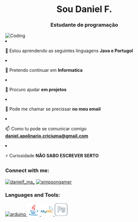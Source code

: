 <h1 align="center">Sou Daniel F.</h1>
<h3 align="center">Estudante de programação</h3>
<img aling="right" alt="Coding" width="400" src="![c23d59fa1fccdced1ff033780d07a613](https://github.com/user-attachments/assets/3b9f063e-7eea-4b50-afa4-959f84fdd56a)"
- 👨‍🎓 Estudando no **Cedup**

- 🌱 Estou aprendendo as seguintes linguagens **Java e Portugol**

- 📖 Pretendo continuar em **Informatica**

- 🤝 Procuro ajudar **em projetos**

- 💬 Pode me chamar se precissar **no meu email**

- 📫 Como tu pode se comunicar comigo **daniel.apolinario.criciuma@gmail.com**

- ⚡ Curiosidade **NÃO SABO ESCREVER SERTO**

<h3 align="left">Connect with me:</h3>
<p align="left">
<a href="https://instagram.com/danielf_ma_" target="blank"><img align="center" src="https://raw.githubusercontent.com/rahuldkjain/github-profile-readme-generator/master/src/images/icons/Social/instagram.svg" alt="danielf_ma_" height="30" width="40" /></a>
<a href="https://www.youtube.com/c/simpsongamer" target="blank"><img align="center" src="https://raw.githubusercontent.com/rahuldkjain/github-profile-readme-generator/master/src/images/icons/Social/youtube.svg" alt="simpsongamer" height="30" width="40" /></a>
</p>

<h3 align="left">Languages and Tools:</h3>
<p align="left"> <a href="https://www.arduino.cc/" target="_blank" rel="noreferrer"> <img src="https://cdn.worldvectorlogo.com/logos/arduino-1.svg" alt="arduino" width="40" height="40"/> </a> <a href="https://www.java.com" target="_blank" rel="noreferrer"> <img src="https://raw.githubusercontent.com/devicons/devicon/master/icons/java/java-original.svg" alt="java" width="40" height="40"/> </a> <a href="https://www.mysql.com/" target="_blank" rel="noreferrer"> <img src="https://raw.githubusercontent.com/devicons/devicon/master/icons/mysql/mysql-original-wordmark.svg" alt="mysql" width="40" height="40"/> </a> <a href="https://www.photoshop.com/en" target="_blank" rel="noreferrer"> <img src="https://raw.githubusercontent.com/devicons/devicon/master/icons/photoshop/photoshop-line.svg" alt="photoshop" width="40" height="40"/> </a> </p>

